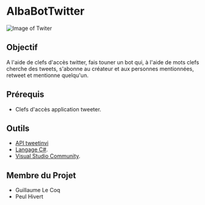 # AlbaBotTwitter

![Image of Twiter](https://realtybiznews.com/wp-content/uploads/2017/03/twitter_bot_lead_img.jpg)

## Objectif

A l'aide de clefs d'accès twitter, fais touner un bot qui, à l'aide de mots clefs cherche des tweets, s'abonne au créateur et aux personnes mentionnées, retweet et mentionne quelqu'un.

## Prérequis

* Clefs d'accès application tweeter.

## Outils

* [API tweetinvi](https://github.com/linvi/tweetinvi)
* [Langage C#](https://docs.microsoft.com/fr-fr/dotnet/csharp/programming-guide/).
* [Visual Studio Community](https://visualstudio.microsoft.com/fr/vs/community/).

## Membre du Projet

* Guillaume Le Coq
* Peul Hivert